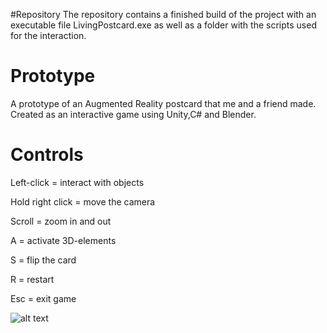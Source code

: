 #Repository
The repository contains a finished build of the project with an executable file LivingPostcard.exe as well as a folder with the scripts used for the interaction.



# Prototype
A prototype of an Augmented Reality postcard that me and a friend made. Created as an interactive game using Unity,C# and Blender.

# Controls 

Left-click = interact with objects 

Hold right click = move the camera

Scroll = zoom in and out

A = activate 3D-elements

S = flip the card

R = restart

Esc = exit game





![alt text](https://github.com/IsakMovitz/Prototype/blob/main/Prototype.jpg)

